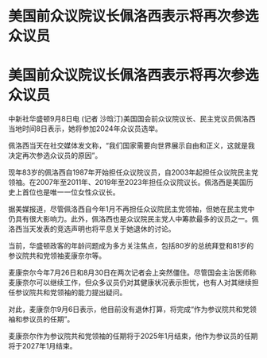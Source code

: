 # 美国前众议院议长佩洛西表示将再次参选众议员

# 美国前众议院议长佩洛西表示将再次参选众议员

中新社华盛顿9月8日电 (记者 沙晗汀)美国国会前众议院议长、民主党议员佩洛西当地时间8日表示，她将参加2024年众议员选举。

佩洛西当天在社交媒体发文称，“我们国家需要向世界展示自由和正义，这就是我决定再次参选众议员的原因”。

现年83岁的佩洛西自1987年开始担任众议院议员，自2003年起担任众议院民主党领袖。在2007年至2011年、2019年至2023年担任众议院议长。佩洛西是美国历史上首位也是唯一一位女性众议长。

据美媒报道，尽管佩洛西自今年1月不再担任众议院民主党领袖，但她在民主党中仍具有很大影响力。此外，佩洛西也是众议院民主党人中筹款最多的议员之一。佩洛西当天发表的竞选声明也将平息关于她退休的讨论。

当前，华盛顿政客的年龄问题成为多方关注焦点，包括80岁的总统拜登和81岁的参议院共和党领袖麦康奈尔等。

麦康奈尔今年7月26日和8月30日在两次记者会上突然僵住。尽管国会主治医师称麦康奈尔可以继续工作，但众多议员仍对其健康状况表示担忧，也有人对其继续担任参议院共和党领袖的能力提出疑问。

对此，麦康奈尔9月6日表示，他目前没有退休打算，将完成“作为参议院共和党领袖和参议员的任期”。

麦康奈尔作为参议院共和党领袖的任期将于2025年1月结束，他作为参议员的任期将于2027年1月结束。

